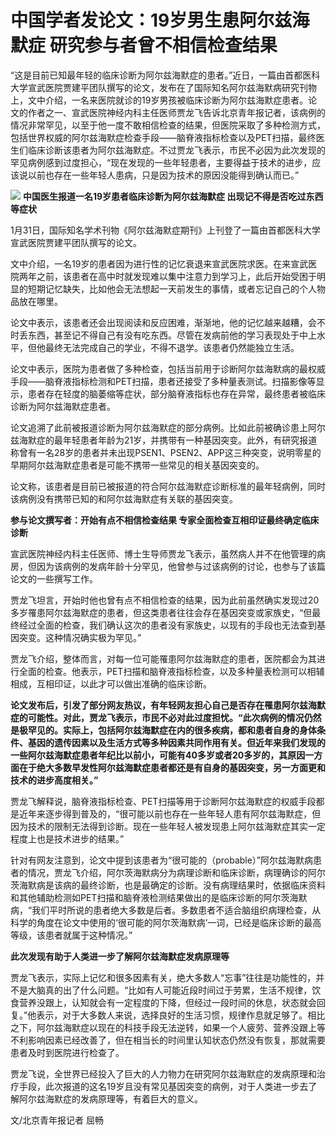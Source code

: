 # 中国学者发论文：19岁男生患阿尔兹海默症 研究参与者曾不相信检查结果

“这是目前已知最年轻的临床诊断为阿尔兹海默症的患者。”近日，一篇由首都医科大学宣武医院贾建平团队撰写的论文，发布在了国际知名阿尔兹海默病研究刊物上，文中介绍，一名来医院就诊的19岁男孩被临床诊断为阿尔兹海默症患者。论文的作者之一、宣武医院神经内科主任医师贾龙飞告诉北京青年报记者，该病例的情况非常罕见，以至于他一度不敢相信检查的结果，但医院采取了多种检测方式，包括世界权威的阿尔兹海默症检查手段——脑脊液指标检查以及PET扫描，最终医生们临床诊断该患者为阿尔兹海默症。不过贾龙飞表示，市民不必因为此次发现的罕见病例感到过度担心，“现在发现的一些年轻患者，主要得益于技术的进步，应该说以前也存在一些年轻人患病，只是因为技术的原因没能得到确认而已。”

![](https://inews.gtimg.com/newsapp_bt/0/15643702717/1000)
**中国医生报道一名19岁患者临床诊断为阿尔兹海默症 出现记不得是否吃过东西等症状**

1月31日，国际知名学术刊物《阿尔兹海默症期刊》上刊登了一篇由首都医科大学宣武医院贾建平团队撰写的论文。

文中介绍，一名19岁的患者因为进行性的记忆衰退来宣武医院求医。在来宣武医院两年之前，该患者在高中时就发现难以集中注意力到学习上，此后开始受困于明显的短期记忆缺失，比如他会无法想起一天前发生的事情，或者忘记自己的个人物品放在哪里。

论文中表示，该患者还会出现阅读和反应困难，渐渐地，他的记忆越来越糟，会不时丢东西，甚至记不得自己有没有吃东西。尽管在发病前他的学习表现处于中上水平，但他最终无法完成自己的学业，不得不退学。该患者仍然能独立生活。

论文中表示，医院为患者做了多种检查，包括当前用于诊断阿尔兹海默病的最权威手段——脑脊液指标检测和PET扫描，患者还接受了多种量表测试。扫描影像等显示，患者存在轻度的脑萎缩等症状，部分脑脊液指标也存在异常，最终患者被临床诊断为阿尔兹海默症患者。

论文追溯了此前被报道诊断为阿尔兹海默症的部分病例。比如此前被确诊患上阿尔兹海默症的最年轻患者年龄为21岁，并携带有一种基因突变。此外，有研究报道称曾有一名28岁的患者并未出现PSEN1、PSEN2、APP这三种突变，说明零星的早期阿尔兹海默症患者是可能不携带一些常见的相关基因突变的。

论文称，该患者是目前已被报道的符合阿尔兹海默症诊断标准的最年轻病例，同时该病例没有携带已知的和阿尔兹海默症有关联的基因突变。

**参与论文撰写者：开始有点不相信检查结果 专家全面检查互相印证最终确定临床诊断**

宣武医院神经内科主任医师、博士生导师贾龙飞表示，虽然病人并不在他管理的病房，但因为该病例的发病年龄十分罕见，他曾参与过该病例的讨论，也参与了该篇论文的一些撰写工作。

贾龙飞坦言，开始时他也曾有点不相信检查的结果，因为此前虽然确实发现过20多岁罹患阿尔兹海默症的患者，但这类患者往往会存在基因突变或家族史，“但最终经过全面的检查，我们确认这次的患者没有家族史，以现有的手段也无法查到基因突变。这种情况确实极为罕见。”

贾龙飞介绍，整体而言，对每一位可能罹患阿尔兹海默症的患者，医院都会为其进行全面的检查。他表示，PET扫描和脑脊液指标检查，以及多种量表检测可以相辅相成，互相印证，以此才可以做出准确的临床诊断。

**论文发布后，引发了部分网友热议，有年轻网友担心自己是否存在罹患阿尔兹海默症的可能性。对此，贾龙飞表示，市民不必对此过度担忧。“此次病例的情况仍然是极罕见的。实际上，包括阿尔兹海默症在内的很多疾病，都和患者自身的身体条件、基因的遗传因素以及生活方式等多种因素共同作用有关。但近年来我们发现的一些阿尔兹海默症患者年纪比以前小，可能有40多岁或者20多岁的，其原因一方面在于绝大多数早发性阿尔兹海默症患者都还是有自身的基因突变，另一方面更和技术的进步高度相关。”**

贾龙飞解释说，脑脊液指标检查、PET扫描等用于诊断阿尔兹海默症的权威手段都是近年来逐步得到普及的，“很可能以前也存在一些年轻人患有阿尔兹海默症，但因为技术的限制无法得到诊断。现在一些年轻人被发现患上阿尔兹海默症其实一定程度上也是技术进步的结果。”

针对有网友注意到，论文中提到该患者为“很可能的（probable）”阿尔兹海默病患者的情况，贾龙飞介绍，阿尔茨海默病分为病理诊断和临床诊断，病理确诊的阿尔茨海默病是该病的最终诊断，也是最确定的诊断。没有病理结果时，依据临床资料和其他辅助检测如PET扫描和脑脊液检测结果做出的是临床诊断的阿尔茨海默病，“我们平时所说的患者绝大多数是后者。多数患者不适合脑组织病理检查，从科学的角度在论文中使用的‘很可能的阿尔茨海默病’一词，已经是临床诊断的最高等级，该患者就属于这种情况。”

**此次发现有助于人类进一步了解阿尔兹海默症发病原理等**

贾龙飞表示，实际上记忆和很多因素有关，绝大多数人“忘事”往往是功能性的，并不是大脑真的出了什么问题。“比如有人可能近段时间过于劳累，生活不规律，饮食营养没跟上，认知就会有一定程度的下降，但经过一段时间的休息，状态就会回复。”他表示，对于大多数人来说，选择良好的生活习惯，规律作息就足够了。相比之下，阿尔兹海默症以现在的科技手段无法逆转，如果一个人疲劳、营养没跟上等不利影响因素已经改善了，但在相当长的时间里认知状态仍然没有恢复，那就需要患者及时到医院进行检查了。

贾龙飞说，全世界已经投入了巨大的人力物力在研究阿尔兹海默症的发病原理和治疗手段，此次报道的这名19岁且没有常见基因突变的病例，对于人类进一步去了解阿尔兹海默症的发病原理等，有着巨大的意义。

文/北京青年报记者 屈畅


